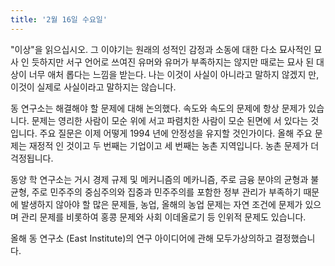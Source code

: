```yaml
---
title: '2월 16일 수요일'
---
```

"이상"을 읽으십시오. 그 이야기는 원래의 성적인 감정과 소동에 대한 다소 묘사적인 묘사 인 듯하지만 서구 언어로 쓰여진 유머와 유머가 부족하지는 않지만 때로는 묘사 된 대상이 너무 애처 롭다는 느낌을 받는다. 나는 이것이 사실이 아니라고 말하지 않겠지 만, 이것이 실제로 사실이라고 말하지는 않습니다.

동 연구소는 해결해야 할 문제에 대해 논의했다. 속도와 속도의 문제에 항상 문제가 있습니다. 문제는 영리한 사람이 모순 위에 서고 파렴치한 사람이 모순 된면에 서 있다는 것입니다. 주요 질문은 이제 어떻게 1994 년에 안정성을 유지할 것인가이다. 올해 주요 문제는 재정적 인 것이고 두 번째는 기업이고 세 번째는 농촌 지역입니다. 농촌 문제가 더 걱정됩니다.

동양 학 연구소는 거시 경제 규제 및 메커니즘의 메카니즘, 주로 금융 분야의 균형과 불균형, 주로 민주주의 중심주의와 집중과 민주주의를 포함한 정부 관리가 부족하기 때문에 발생하지 않아야 할 많은 문제들, 농업, 올해의 농업 문제는 자연 조건에 문제가 있으며 관리 문제를 비롯하여 홍콩 문제와 사회 이데올로기 등 인위적 문제도 있습니다.

올해 동 연구소 (East Institute)의 연구 아이디어에 관해 모두가상의하고 결정했습니다.